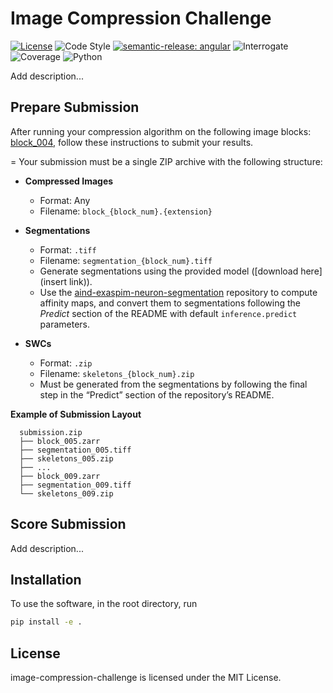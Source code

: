 # Image Compression Challenge

[![License](https://img.shields.io/badge/license-MIT-brightgreen)](LICENSE)
![Code Style](https://img.shields.io/badge/code%20style-black-black)
[![semantic-release: angular](https://img.shields.io/badge/semantic--release-angular-e10079?logo=semantic-release)](https://github.com/semantic-release/semantic-release)
![Interrogate](https://img.shields.io/badge/interrogate-100.0%25-brightgreen)
![Coverage](https://img.shields.io/badge/coverage-100%25-brightgreen)
![Python](https://img.shields.io/badge/python->=3.10-blue?logo=python)

Add description...

## Prepare Submission

After running your compression algorithm on the following image blocks: [block_004](s3://aind-benchmark-data/3d-image-compression/blocks/block_004/input.zarr/), follow these instructions to submit your results.

=
Your submission must be a single ZIP archive with the following structure:
- **Compressed Images**
  - Format: Any
  - Filename: `block_{block_num}.{extension}`
 
- **Segmentations**
  - Format: `.tiff`
  - Filename: `segmentation_{block_num}.tiff`
  - Generate segmentations using the provided model ([download here](insert link)).  
  - Use the [aind-exaspim-neuron-segmentation](https://github.com/AllenNeuralDynamics/aind-exaspim-neuron-segmentation) repository to compute affinity maps, and convert them to segmentations following the *Predict* section of the README with default `inference.predict` parameters.

- **SWCs**
  - Format: `.zip`
  - Filename: `skeletons_{block_num}.zip`
  - Must be generated from the segmentations by following the final step in the “Predict” section of the repository’s README.


**Example of Submission Layout**
```text
  submission.zip
  ├── block_005.zarr
  ├── segmentation_005.tiff
  ├── skeletons_005.zip
  ├── ...
  ├── block_009.zarr
  ├── segmentation_009.tiff
  └── skeletons_009.zip
```

## Score Submission
Add description...

## Installation
To use the software, in the root directory, run
```bash
pip install -e .
```

## License
image-compression-challenge is licensed under the MIT License.
